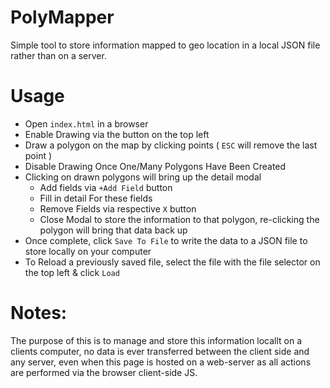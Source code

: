 # PolyMapper
Simple tool to store information mapped to geo location in a local JSON file rather than on a server.

# Usage
- Open `index.html` in a browser
- Enable Drawing via the button on the top left
- Draw a polygon on the map by clicking points ( `ESC` will remove the last point )
- Disable Drawing Once One/Many Polygons Have Been Created
- Clicking on drawn polygons will bring up the detail modal
    - Add fields via `+Add Field` button
    - Fill in detail For these fields
    - Remove Fields via respective `X` button
    - Close Modal to store the information to that polygon, re-clicking the polygon will bring that data back up
- Once complete, click `Save To File` to write the data to a JSON file to store locally on your computer
- To Reload a previously saved file, select the file with the file selector on the top left & click `Load`

# Notes:
The purpose of this is to manage and store this information locallt on a clients computer, no data is ever transferred between the client side and any server, even when this page is hosted on a web-server as all actions are performed via the browser client-side JS.
